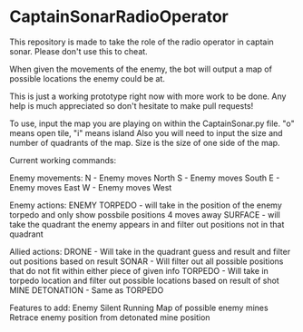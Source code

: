# CaptainSonarRadioOperator

This repository is made to take the role of the radio operator in captain sonar. Please don't use this to cheat.

When given the movements of the enemy, the bot will output a map of possible locations the enemy could be at.

This is just a working prototype right now with more work to be done. Any help is much appreciated so don't hesitate to make pull requests!


To use, input the map you are playing on within the CaptainSonar.py file. "o" means open tile, "i" means island
Also you will need to input the size and number of quadrants of the map. Size is the size of one side of the map.

Current working commands:

Enemy movements:
    N - Enemy moves North
    S - Enemy moves South
    E - Enemy moves East
    W - Enemy moves West

Enemy actions:
    ENEMY TORPEDO - will take in the position of the enemy torpedo and only show possbile positions 4 moves away
    SURFACE - will take the quadrant the enemy appears in and filter out positions not in that quadrant

Allied actions:
    DRONE - Will take in the quadrant guess and result and filter out positions based on result
    SONAR - Will filter out all possible positions that do not fit within either piece of given info
    TORPEDO - Will take in torpedo location and filter out possible locations based on result of shot
    MINE DETONATION - Same as TORPEDO

Features to add:
    Enemy Silent Running
    Map of possible enemy mines
    Retrace enemy position from detonated mine position